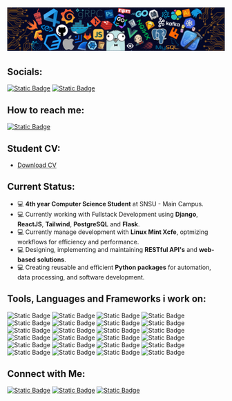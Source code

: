 # ![github-header-image](assets/logo4.2.png)

## Socials:
<a href="https://www.facebook.com/iyaniyan11"><img alt="Static Badge" src="https://img.shields.io/badge/Christian_Garcia-%23d5d5d5?style=for-the-badge&logo=facebook&logoColor=%230A0209"></a>
<a href="https://www.instagram.com/its_iyaniyan?igsh=MXU3bWx2ODhkN3hsNw=="><img alt="Static Badge" src="https://img.shields.io/badge/Christian_Garcia-%23d5d5d5?style=for-the-badge&logo=instagram&logoColor=%230A0209"></a>

## How to reach me:
<a href="mailto:iyaniyan03112003@gmail.com"><img alt="Static Badge" src="https://img.shields.io/badge/Christian_Garcia-%23d5d5d5?style=for-the-badge&logo=gmail&logoColor=%230A0209"></a>

## Student CV:
- [Download CV](assets/Student-CV.pdf)
## Current Status:
- 💻 **4th year Computer Science Student** at SNSU - Main Campus.
- 💻 Currently working with Fullstack Development using **Django**, **ReactJS**, **Tailwind**, **PostgreSQL** and **Flask**.
- 💻 Currently manage development with **Linux Mint Xcfe**, optmizing workflows for efficiency and performance.
- 💻 Designing, implementing and maintaining **RESTful API's** and **web-based solutions**.
- 💻 Creating reusable and efficient **Python packages** for automation, data processing, and software development.

## Tools, Languages and Frameworks i work on:
![Static Badge](https://img.shields.io/badge/Python-%233776AB?style=for-the-badge&logo=Python&logoColor=white)
![Static Badge](https://img.shields.io/badge/JavaScript-%23F7DF1E?style=for-the-badge&logo=JavaScript&logoColor=black)
![Static Badge](https://img.shields.io/badge/PHP-%234F5D95?style=for-the-badge&logo=Php&logoColor=white&logoSize=auto)
![Static Badge](https://img.shields.io/badge/postgresql-%23336791?style=for-the-badge&logo=postgresql&logoColor=white&color=%23336791)
![Static Badge](https://img.shields.io/badge/C%2B%2B-%2300599C?style=for-the-badge&logo=C%2B%2B)
![Static Badge](https://img.shields.io/badge/HTML-%23E44D26?style=for-the-badge&logo=Html5&logoColor=white&logoSize=auto)
![Static Badge](https://img.shields.io/badge/MySQL-%234479A1?style=for-the-badge&logo=MySQL&logoColor=white)
![Static Badge](https://img.shields.io/badge/SQLite-%23003B57?style=for-the-badge&logo=SQLite&logoColor=white)
![Static Badge](https://img.shields.io/badge/Termux-%231E90FF?style=for-the-badge&logo=GNU%20bash&logoColor=white&logoSize=auto)
![Static Badge](https://img.shields.io/badge/MariaDB-%23003545?style=for-the-badge&logo=MariaDB&logoColor=white)
![Static Badge](https://img.shields.io/badge/Flask-%23%23000000?style=for-the-badge&logo=Flask&logoColor=white&logoSize=auto)
![Static Badge](https://img.shields.io/badge/React-%2361DAFB?style=for-the-badge&logo=React&logoColor=black&logoSize=amg)
![Static Badge](https://img.shields.io/badge/Node.Js-%23339933?style=for-the-badge&logo=Node.js&logoColor=white&logoSize=amg)
![Static Badge](https://img.shields.io/badge/django-black?style=for-the-badge&logo=django&logoColor=blue)
![Static Badge](https://img.shields.io/badge/Git-%23F05032?style=for-the-badge&logo=Git&logoColor=white&logoSize=amg)
![Static Badge](https://img.shields.io/badge/xampp-%23FB7A24?style=for-the-badge&logo=Xampp&logoColor=white&logoSize=auto)
![Static Badge](https://img.shields.io/badge/Vs_Code-black?style=for-the-badge&logo=Visual-studio-code&logoColor=%23007ACC&logoSize=auto)
![Static Badge](https://img.shields.io/badge/CLion-%23000000?style=for-the-badge&logo=Clion&logoColor=%23fbfbf9)
![Static Badge](https://img.shields.io/badge/Bootstrap-%237952B3?style=for-the-badge&logo=Bootstrap&logoColor=white)
![Static Badge](https://img.shields.io/badge/PyCharm-%2300BFB3?style=for-the-badge&logo=Pycharm&logoColor=black&logoSize=auto)
![Static Badge](https://img.shields.io/badge/Jupyter-black?style=for-the-badge&logo=Jupyter&logoColor=%23F37626&logoSize=auto)
![Static Badge](https://img.shields.io/badge/Numpy-%23013243?style=for-the-badge&logo=Numpy&logoSize=auto)
![Static Badge](https://img.shields.io/badge/Pandas-white?style=for-the-badge&logo=Pandas&logoColor=%23150458&logoSize=auto)
![Static Badge](https://img.shields.io/badge/Figma-%230ACF83?style=for-the-badge&logo=Figma&logoColor=white&logoSize=auto)


## Connect with Me:
<a href="https://www.datacamp.com/portfolio/ja7b1fxd"><img alt="Static Badge" src="https://img.shields.io/badge/DataCamp-black?style=for-the-badge&logo=datacamp"></a> <a href="https://www.kaggle.com/christiangarcia0311"><img alt="Static Badge" src="https://img.shields.io/badge/kaggle-black?style=for-the-badge&logo=kaggle"></a> <a href="https://pypi.org/user/christiangarcia0311/"><img alt="Static Badge" src="https://img.shields.io/badge/Pypi-black?style=for-the-badge&logo=pypi&logoColor=white"></a>
